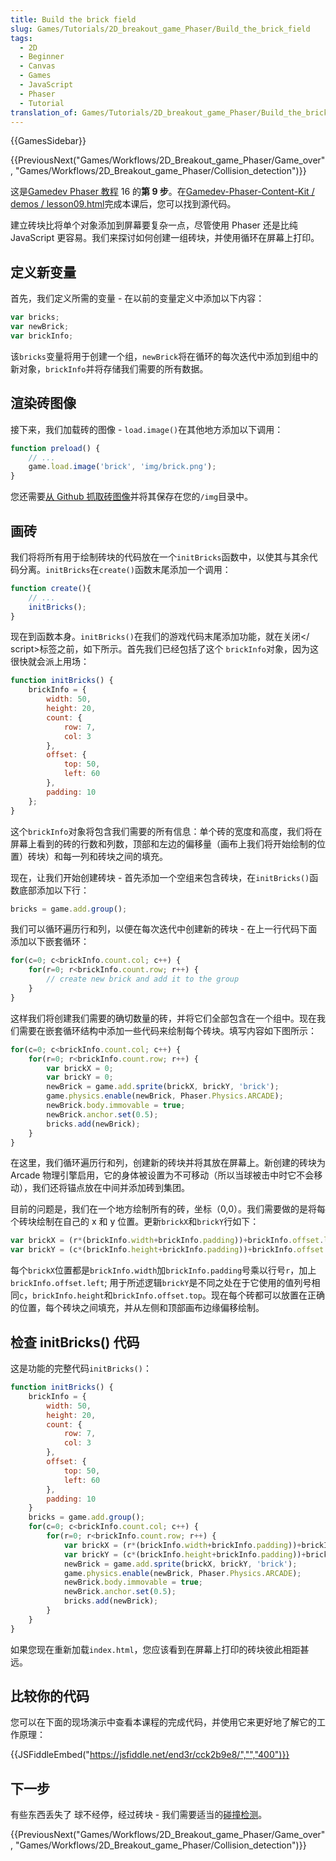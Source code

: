 ```yaml
---
title: Build the brick field
slug: Games/Tutorials/2D_breakout_game_Phaser/Build_the_brick_field
tags:
  - 2D
  - Beginner
  - Canvas
  - Games
  - JavaScript
  - Phaser
  - Tutorial
translation_of: Games/Tutorials/2D_breakout_game_Phaser/Build_the_brick_field
---
```

{{GamesSidebar}}

{{PreviousNext("Games/Workflows/2D_Breakout_game_Phaser/Game_over", "Games/Workflows/2D_Breakout_game_Phaser/Collision_detection")}}

这是[Gamedev Phaser 教程](/en-US/docs/Games/Workflows/2D_Breakout_game_Phaser) 16 的**第 9 步**。在[Gamedev-Phaser-Content-Kit / demos / lesson09.html](https://github.com/end3r/Gamedev-Phaser-Content-Kit/blob/gh-pages/demos/lesson09.html)完成本课后，您可以找到源代码。

建立砖块比将单个对象添加到屏幕要复杂一点，尽管使用 Phaser 还是比纯 JavaScript 更容易。我们来探讨如何创建一组砖块，并使用循环在屏幕上打印。

## 定义新变量

首先，我们定义所需的变量 - 在以前的变量定义中添加以下内容：

```js
var bricks;
var newBrick;
var brickInfo;
```

该`bricks`变量将用于创建一个组，`newBrick`将在循环的每次迭代中添加到组中的新对象，`brickInfo`并将存储我们需要的所有数据。

## 渲染砖图像

接下来，我们加载砖的图像 - `load.image()`在其他地方添加以下调用：

```js
function preload() {
    // ...
    game.load.image('brick', 'img/brick.png');
}
```

您还需要[从 Github 抓取砖图像](https://github.com/end3r/Gamedev-Phaser-Content-Kit/blob/gh-pages/demos/img/brick.png)并将其保存在您的`/img`目录中。

## 画砖

我们将将所有用于绘制砖块的代码放在一个`initBricks`函数中，以使其与其余代码分离。`initBricks`在`create()`函数末尾添加一个调用：

```js
function create(){
    // ...
    initBricks();
}
```

现在到函数本身。`initBricks()`在我们的游戏代码末尾添加功能，就在关闭\</ script>标签之前，如下所示。首先我们已经包括了这个 `brickInfo`对象，因为这很快就会派上用场：

```js
function initBricks() {
    brickInfo = {
        width: 50,
        height: 20,
        count: {
            row: 7,
            col: 3
        },
        offset: {
            top: 50,
            left: 60
        },
        padding: 10
    };
}
```

这个`brickInfo`对象将包含我们需要的所有信息：单个砖的宽度和高度，我们将在屏幕上看到的砖的行数和列数，顶部和左边的偏移量（画布上我们将开始绘制的位置）砖块）和每一列和砖块之间的填充。

现在，让我们开始创建砖块 - 首先添加一个空组来包含砖块，在`initBricks()`函数底部添加以下行：

```js
bricks = game.add.group();
```

我们可以循环遍历行和列，以便在每次迭代中创建新的砖块 - 在上一行代码下面添加以下嵌套循环：

```js
for(c=0; c<brickInfo.count.col; c++) {
    for(r=0; r<brickInfo.count.row; r++) {
        // create new brick and add it to the group
    }
}
```

这样我们将创建我们需要的确切数量的砖，并将它们全部包含在一个组中。现在我们需要在嵌套循环结构中添加一些代码来绘制每个砖块。填写内容如下图所示：

```js
for(c=0; c<brickInfo.count.col; c++) {
    for(r=0; r<brickInfo.count.row; r++) {
        var brickX = 0;
        var brickY = 0;
        newBrick = game.add.sprite(brickX, brickY, 'brick');
        game.physics.enable(newBrick, Phaser.Physics.ARCADE);
        newBrick.body.immovable = true;
        newBrick.anchor.set(0.5);
        bricks.add(newBrick);
    }
}
```

在这里，我们循环遍历行和列，创建新的砖块并将其放在屏幕上。新创建的砖块为 Arcade 物理引擎启用，它的身体被设置为不可移动（所以当球被击中时它不会移动），我们还将锚点放在中间并添加砖到集团。

目前的问题是，我们在一个地方绘制所有的砖，坐标（0,0）。我们需要做的是将每个砖块绘制在自己的 x 和 y 位置。更新`brickX`和`brickY`行如下：

```js
var brickX = (r*(brickInfo.width+brickInfo.padding))+brickInfo.offset.left;
var brickY = (c*(brickInfo.height+brickInfo.padding))+brickInfo.offset.top;
```

每个`brickX`位置都是`brickInfo.width`加`brickInfo.padding`号乘以行号`r`，加上`brickInfo.offset.left`; 用于所述逻辑`brickY`是不同之处在于它使用的值列号相同`c`，`brickInfo.height`和`brickInfo.offset.top`。现在每个砖都可以放置在正确的位置，每个砖块之间填充，并从左侧和顶部画布边缘偏移绘制。

## 检查 initBricks() 代码

这是功能的完整代码`initBricks()`：

```js
function initBricks() {
    brickInfo = {
        width: 50,
        height: 20,
        count: {
            row: 7,
            col: 3
        },
        offset: {
            top: 50,
            left: 60
        },
        padding: 10
    }
    bricks = game.add.group();
    for(c=0; c<brickInfo.count.col; c++) {
        for(r=0; r<brickInfo.count.row; r++) {
            var brickX = (r*(brickInfo.width+brickInfo.padding))+brickInfo.offset.left;
            var brickY = (c*(brickInfo.height+brickInfo.padding))+brickInfo.offset.top;
            newBrick = game.add.sprite(brickX, brickY, 'brick');
            game.physics.enable(newBrick, Phaser.Physics.ARCADE);
            newBrick.body.immovable = true;
            newBrick.anchor.set(0.5);
            bricks.add(newBrick);
        }
    }
}
```

如果您现在重新加载`index.html`，您应该看到在屏幕上打印的砖块彼此相距甚远。

## 比较你的代码

您可以在下面的现场演示中查看本课程的完成代码，并使用它来更好地了解它的工作原理：

{{JSFiddleEmbed("https://jsfiddle.net/end3r/cck2b9e8/","","400")}}

## 下一步

有些东西丢失了 球不经停，经过砖块 - 我们需要适当的[碰撞检测](/en-US/docs/Games/Workflows/2D_Breakout_game_Phaser/Collision_detection)。

{{PreviousNext("Games/Workflows/2D_Breakout_game_Phaser/Game_over", "Games/Workflows/2D_Breakout_game_Phaser/Collision_detection")}}
